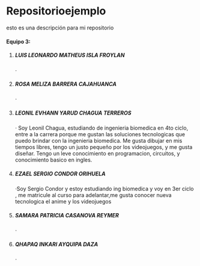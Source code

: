 # Repositorioejemplo
esto es una descripción para mi repositorio

<h4>Equipo 3: </h4>
<ol>
<li><h5>LUIS LEONARDO MATHEUS ISLA FROYLAN</h5></li>
  ·
<li><h5>ROSA MELIZA BARRERA CAJAHUANCA</h5></li>
  ·
<li><h5>LEONIL EVHANN YARUD CHAGUA TERREROS</h5></li>
  · Soy Leonil Chagua, estudiando de ingenieria biomedica en 4to ciclo, entre a la carrera porque me gustan las soluciones tecnologicas que puedo brindar con la ingenieria biomedica. Me gusta dibujar en mis tiempos libres, tengo un justo pequeño por los videojuegos, y me gusta diseñar. Tengo un leve conocimiento en programacion, circuitos, y conocimiento basico en ingles.
<li><h5>EZAEL SERGIO CONDOR ORIHUELA</h5></li>
  ·Soy Sergio Condor y estoy estudiando ing biomedica y voy en 3er ciclo , me matricule al curso para adelantar,me gusta conocer nueva tecnologica el anime y los videojuegos
<li><h5>SAMARA PATRICIA CASANOVA REYMER</h5></li>
  ·
<li><h5>QHAPAQ INKARI AYQUIPA DAZA</h5></li>
  ·
</ol>
